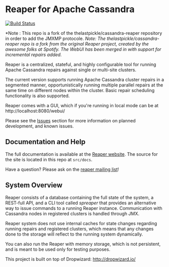 Reaper for Apache Cassandra
============================

[![Build Status](https://travis-ci.org/strapdata/cassandra-reaper.svg?branch=strapdata-1.4.6)](https://travis-ci.org/strapdata/cassandra-reaper/branches)

*Note : This repo is a fork of the thelastpickle/cassandra-reaper repository in order to add the JMXMP protocole.
*Note: The  thelastpickle/cassandra-reaper repo is a fork from the original Reaper project, created by the awesome folks at Spotify.  The WebUI has been merged in with support for incremental repairs added.* 

Reaper is a centralized, stateful, and highly configurable tool for running Apache Cassandra
repairs against single or multi-site clusters.

The current version supports running Apache Cassandra cluster repairs in a segmented manner, 
opportunistically running multiple parallel repairs at the same time on different nodes
within the cluster. Basic repair scheduling functionality is also supported.

Reaper comes with a GUI, which if you're running in local mode can be at http://localhost:8080/webui/ 

Please see the [Issues](https://github.com/thelastpickle/cassandra-reaper/issues) section for more
information on planned development, and known issues.

Documentation and Help
------------------------

The full documentation is available at the [Reaper website](http://cassandra-reaper.io/).  The source for the site is located in this repo at `src/docs`.

Have a question?  Please ask on the [reaper mailing list](https://groups.google.com/forum/#!forum/tlp-apache-cassandra-reaper-users)! 


System Overview
---------------

Reaper consists of a database containing the full state of the system, a REST-full API,
and a CLI tool called *spreaper* that provides an alternative way to issue commands to a running
Reaper instance. Communication with Cassandra nodes in registered clusters is handled through JMX.

Reaper system does not use internal caches for state changes regarding running repairs and
registered clusters, which means that any changes done to the storage will reflect to the running
system dynamically.

You can also run the Reaper with memory storage, which is not persistent, and is meant to
be used only for testing purposes.

This project is built on top of Dropwizard:
http://dropwizard.io/

